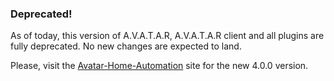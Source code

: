 ### Deprecated!
As of today, this version of A.V.A.T.A.R, A.V.A.T.A.R client and all plugins are fully deprecated. No new changes are expected to land.

Please, visit the [Avatar-Home-Automation](https://github.com/Avatar-Home-Automation/A.V.A.T.A.R-Server) site for the new 4.0.0 version.


